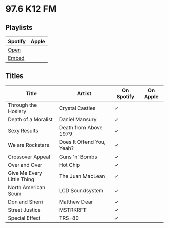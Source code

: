 # 97.6 K12 FM

## Playlists

| Spotify                                                                                                     | Apple |
| ----------------------------------------------------------------------------------------------------------- | ----- |
| [Open](https://open.spotify.com/user/marauderxtreme/playlist/0KxlDiXbdgVBfq8rLn6Ehc)                        |       |
| [Embed](https://embed.spotify.com/?uri=spotify%3Auser%3Amarauderxtreme%3Aplaylist%3A0KxlDiXbdgVBfq8rLn6Ehc) |       |

## Titles

| Title                      | Artist                    | On Spotify | On Apple |
| -------------------------- | ------------------------- | ---------- | -------- |
| Through the Hosiery        | Crystal Castles           | ✓          |          |
| Death of a Moralist        | Daniel Mansury            | ✓          |          |
| Sexy Results               | Death from Above 1979     | ✓          |          |
| We are Rockstars           | Does It Offend You, Yeah? | ✓          |          |
| Crossover Appeal           | Guns 'n' Bombs            | ✓          |          |
| Over and Over              | Hot Chip                  | ✓          |          |
| Give Me Every Little Thing | The Juan MacLean          | ✓          |          |
| North American Scum        | LCD Soundsystem           | ✓          |          |
| Don and Sherri             | Matthew Dear              | ✓          |          |
| Street Justice             | MSTRKRFT                  | ✓          |          |
| Special Effect             | TRS-80                    | ✓          |          |

